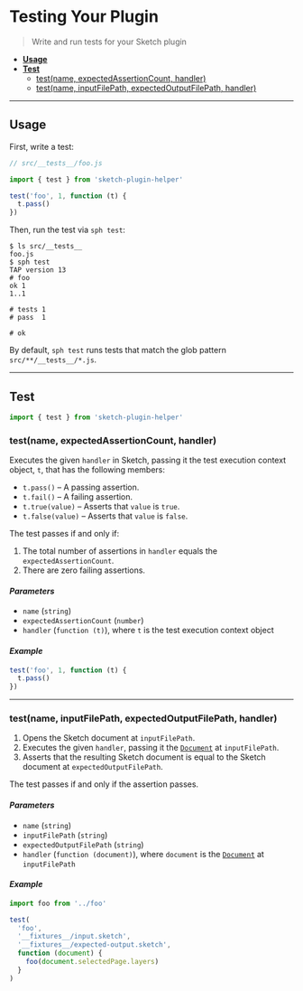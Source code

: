 # Testing Your Plugin

> Write and run tests for your Sketch plugin

- [**Usage**](#usage)
- [**Test**](#test)
  - [test(name, expectedAssertionCount, handler)](#testname-expectedassertioncount-handler)
  - [test(name, inputFilePath, expectedOutputFilePath, handler)](#testname-inputfilepath-expectedoutputfilepath-handler)

---

## Usage

First, write a test:

```js
// src/__tests__/foo.js

import { test } from 'sketch-plugin-helper'

test('foo', 1, function (t) {
  t.pass()
})
```

Then, run the test via `sph test`:

```
$ ls src/__tests__
foo.js
$ sph test
TAP version 13
# foo
ok 1
1..1

# tests 1
# pass  1

# ok
```

By default, `sph test` runs tests that match the glob pattern `src/**/__tests__/*.js`.

---

## Test

```js
import { test } from 'sketch-plugin-helper'
```

### test(name, expectedAssertionCount, handler)

Executes the given `handler` in Sketch, passing it the test execution context object, `t`, that has the following members:

- `t.pass()` – A passing assertion.
- `t.fail()` – A failing assertion.
- `t.true(value)` – Asserts that `value` is `true`.
- `t.false(value)` – Asserts that `value` is `false`.

The test passes if and only if:
1. The total number of assertions in `handler` equals the `expectedAssertionCount`.
2. There are zero failing assertions.

#### *Parameters*

- `name` (`string`)
- `expectedAssertionCount` (`number`)
- `handler` (`function (t)`), where `t` is the test execution context object

#### *Example*

```js
test('foo', 1, function (t) {
  t.pass()
})
```

---

### test(name, inputFilePath, expectedOutputFilePath, handler)

1. Opens the Sketch document at `inputFilePath`.
2. Executes the given `handler`, passing it the [`Document`](https://developer.sketch.com/reference/api/#document) at `inputFilePath`.
3. Asserts that the resulting Sketch document is equal to the Sketch document at `expectedOutputFilePath`.

The test passes if and only if the assertion passes.

#### *Parameters*

- `name` (`string`)
- `inputFilePath` (`string`)
- `expectedOutputFilePath` (`string`)
- `handler` (`function (document)`), where `document` is the [`Document`](https://developer.sketch.com/reference/api/#document) at `inputFilePath`

#### *Example*

```js
import foo from '../foo'

test(
  'foo',
  '__fixtures__/input.sketch',
  '__fixtures__/expected-output.sketch',
  function (document) {
    foo(document.selectedPage.layers)
  }
)
```
